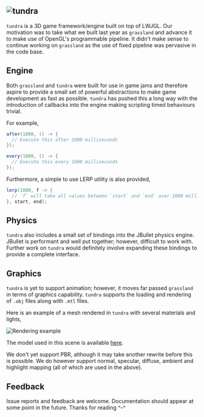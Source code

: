 ![tundra](http://nathancorbyn.com/tundra.png)
---
`tundra` is a 3D game framework/engine built on top of LWJGL. Our motivation was to take what we built last year as `grassland` and advance it to make use of OpenGL's programmable pipeline. It didn't make sense to continue working on `grassland` as the use of fixed pipeline was pervasive in the code base. 

## Engine

Both `grassland` and `tundra` were built for use in game jams and therefore aspire to provide a small set of powerful abstractions to make game development as fast as possible. `tundra` has pushed this a long way with the introduction of callbacks into the engine making scripting timed behaviours trivial.

For example,

```java
after(1000, () -> {
  // Execute this after 1000 milliseconds
});

every(1000, () -> {
  // Execute this every 1000 milliseconds
});
```

Furthermore, a simple to use LERP utility is also provided,

```java
lerp(1000, f -> {
  // `f` will take all values between `start` and `end` over 1000 milliseconds
}, start, end);
```

## Physics

`tundra` also includes a small set of bindings into the JBullet physics engine. JBullet is performant and well put together; however, difficult to work with. Further work on `tundra` would definitely involve expanding these bindings to provide a complete interface.

## Graphics

`tundra` is yet to support animation; however, it moves far passed `grassland` in terms of graphics capability. `tundra` supports the loading and rendering of `.obj` files along with `.mtl` files.

Here is an example of a mesh rendered in `tundra` with several materials and lights,

![Rendering example](http://nathancorbyn.com/dredd.png)

The model used in this scene is available [here](https://sketchfab.com/models/74a05141476d4f6f8ebf83d9636923c5).

We don't yet support PBR, although it may take another rewrite before this is possible. We do however support normal, specular, diffuse, ambient and highlight mapping (all of which are used in the above).

## Feedback

Issue reports and feedback are welcome. Documentation should appear at some point in the future. Thanks for reading ^-^
